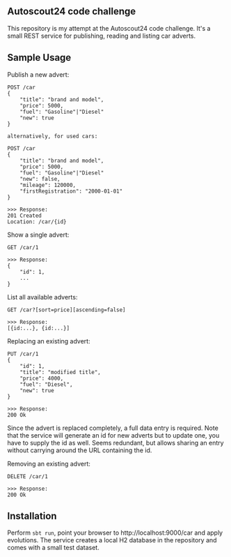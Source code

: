 ## Autoscout24 code challenge

This repository is my attempt at the Autoscout24 code challenge. 
It's a small REST service for publishing, reading and listing car adverts.
  
## Sample Usage

Publish a new advert:
    
    POST /car
    {
        "title": "brand and model",
        "price": 5000,
        "fuel": "Gasoline"|"Diesel"
        "new": true
    }
    
    alternatively, for used cars:
    
    POST /car
    {
        "title": "brand and model",
        "price": 5000,
        "fuel": "Gasoline"|"Diesel"
        "new": false,
        "mileage": 120000,
        "firstRegistration": "2000-01-01"
    }
    
    >>> Response:
    201 Created
    Location: /car/{id}

Show a single advert:

    GET /car/1
    
    >>> Response:
    {
        "id": 1, 
        ...
    }

List all available adverts:

    GET /car?[sort=price][ascending=false]
    
    >>> Response:
    [{id:...}, {id:...}]

Replacing an existing advert:

    PUT /car/1
    {
        "id": 1,
        "title": "modified title",
        "price": 4000,
        "fuel": "Diesel",
        "new": true
    }
    
    >>> Response:
    200 Ok

Since the advert is replaced completely, a full data entry is required.
Note that the service will generate an id for new adverts but to update one, you have to supply the id as well.
Seems redundant, but allows sharing an entry without carrying around the URL containing the id.

Removing an existing advert:

    DELETE /car/1
    
    >>> Response:
    200 Ok

## Installation

Perform `sbt run`, point your browser to http://localhost:9000/car and apply evolutions.
The service creates a local H2 database in the repository and comes with a small test dataset.